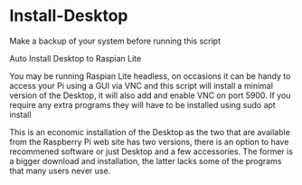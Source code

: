 # Install-Desktop

Make a backup of your system before running this script

Auto Install Desktop to Raspian Lite

You may be running Raspian Lite headless, on occasions it can be handy to access your Pi using a GUI via VNC and this
script will install a minimal version of the Desktop, it will also add and enable VNC on port 5900.  If you require any 
extra programs they will have to be installed using sudo apt install <program>

This is an economic installation of the Desktop as the two that are available from the Raspberry Pi web site has two 
versions, there is an option to have recommened software or just Desktop and a few accessories.  The former is a bigger
download and installation, the latter lacks some of the programs that many users never use.


  
